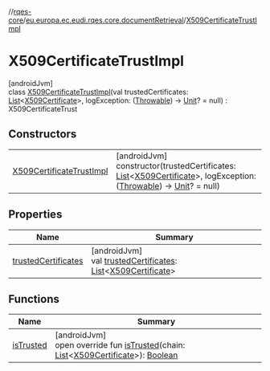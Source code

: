 //[rqes-core](../../../index.md)/[eu.europa.ec.eudi.rqes.core.documentRetrieval](../index.md)/[X509CertificateTrustImpl](index.md)

# X509CertificateTrustImpl

[androidJvm]\
class [X509CertificateTrustImpl](index.md)(val trustedCertificates: [List](https://kotlinlang.org/api/latest/jvm/stdlib/kotlin-stdlib/kotlin.collections/-list/index.html)&lt;[X509Certificate](https://developer.android.com/reference/kotlin/java/security/cert/X509Certificate.html)&gt;, logException: ([Throwable](https://kotlinlang.org/api/latest/jvm/stdlib/kotlin-stdlib/kotlin/-throwable/index.html)) -&gt; [Unit](https://kotlinlang.org/api/latest/jvm/stdlib/kotlin-stdlib/kotlin/-unit/index.html)? = null) : X509CertificateTrust

## Constructors

| | |
|---|---|
| [X509CertificateTrustImpl](-x509-certificate-trust-impl.md) | [androidJvm]<br>constructor(trustedCertificates: [List](https://kotlinlang.org/api/latest/jvm/stdlib/kotlin-stdlib/kotlin.collections/-list/index.html)&lt;[X509Certificate](https://developer.android.com/reference/kotlin/java/security/cert/X509Certificate.html)&gt;, logException: ([Throwable](https://kotlinlang.org/api/latest/jvm/stdlib/kotlin-stdlib/kotlin/-throwable/index.html)) -&gt; [Unit](https://kotlinlang.org/api/latest/jvm/stdlib/kotlin-stdlib/kotlin/-unit/index.html)? = null) |

## Properties

| Name | Summary |
|---|---|
| [trustedCertificates](trusted-certificates.md) | [androidJvm]<br>val [trustedCertificates](trusted-certificates.md): [List](https://kotlinlang.org/api/latest/jvm/stdlib/kotlin-stdlib/kotlin.collections/-list/index.html)&lt;[X509Certificate](https://developer.android.com/reference/kotlin/java/security/cert/X509Certificate.html)&gt; |

## Functions

| Name | Summary |
|---|---|
| [isTrusted](is-trusted.md) | [androidJvm]<br>open override fun [isTrusted](is-trusted.md)(chain: [List](https://kotlinlang.org/api/latest/jvm/stdlib/kotlin-stdlib/kotlin.collections/-list/index.html)&lt;[X509Certificate](https://developer.android.com/reference/kotlin/java/security/cert/X509Certificate.html)&gt;): [Boolean](https://kotlinlang.org/api/latest/jvm/stdlib/kotlin-stdlib/kotlin/-boolean/index.html) |
